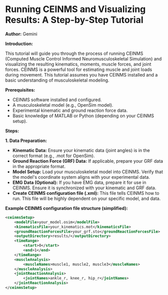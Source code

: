 # Running CEINMS and Visualizing Results: A Step-by-Step Tutorial

**Author:** Gemini

**Introduction:**

This tutorial will guide you through the process of running CEINMS (Computed Muscle Control Informed Neuromusculoskeletal Simulation) and visualizing the resulting kinematics, moments, muscle forces, and joint forces. CEINMS is a powerful tool for estimating muscle and joint loads during movement. This tutorial assumes you have CEINMS installed and a basic understanding of musculoskeletal modeling.

**Prerequisites:**

* CEINMS software installed and configured.
* A musculoskeletal model (e.g., OpenSim model).
* Experimental kinematic and ground reaction force data.
* Basic knowledge of MATLAB or Python (depending on your CEINMS setup).

**Steps:**

**1. Data Preparation:**

* **Kinematic Data:** Ensure your kinematic data (joint angles) is in the correct format (e.g., .mot for OpenSim).
* **Ground Reaction Force (GRF) Data:** If applicable, prepare your GRF data in the appropriate format.
* **Model Setup:** Load your musculoskeletal model into CEINMS. Verify that the model's coordinate system aligns with your experimental data.
* **EMG Data (Optional):** If you have EMG data, prepare it for use in CEINMS. Ensure it is synchronized with your kinematic and GRF data.
* **Create CEINMS configuration file (.xml):** This file tells CEINMS how to run. This file will be highly dependent on your specific model, and data.

**Example CEINMS configuration file structure (simplified):**

```xml
<ceinmsSetup>
    <modelFile>your_model.osim</modelFile>
    <kinematicsFile>your_kinematics.mot</kinematicsFile>
    <groundReactionForcesFile>your_grf.sto</groundReactionForcesFile>
    <outputDirectory>results/</outputDirectory>
    <timeRange>
        <start>0</start>
        <end>1</end>
    </timeRange>
    <muscleAnalysis>
        <muscleNames>muscle1, muscle2, muscle3</muscleNames>
    </muscleAnalysis>
    <jointReactionAnalysis>
        <jointNames>ankle_r, knee_r, hip_r</jointNames>
    </jointReactionAnalysis>
</ceinmsSetup>

